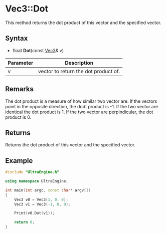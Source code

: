 # Vec3::Dot

This method returns the dot product of this vector and the specified vector.

## Syntax

- float **Dot**(const [Vec3](Vec3.md)& v)

| Parameter | Description |
|-|-|
|v|vector to return the dot product of.|

## Remarks

The dot product is a measure of how similar two vector are. If the vectors point in the opposite direction, the dodt product is -1. If the two vector are identical the dot product is 1. If the two vector are perpindicular, the dot product is 0.

## Returns

Returns the dot product of this vector and the specified vector.

## Example

```c++
#include "UltraEngine.h"

using namespace UltraEngine;

int main(int argc, const char* argv[])
{
    Vec3 v0 = Vec3(1, 0, 0);
    Vec3 v1 = Vec3(-1, 0, 0);

    Print(v0.Dot(v1));

    return 0;
}
```
